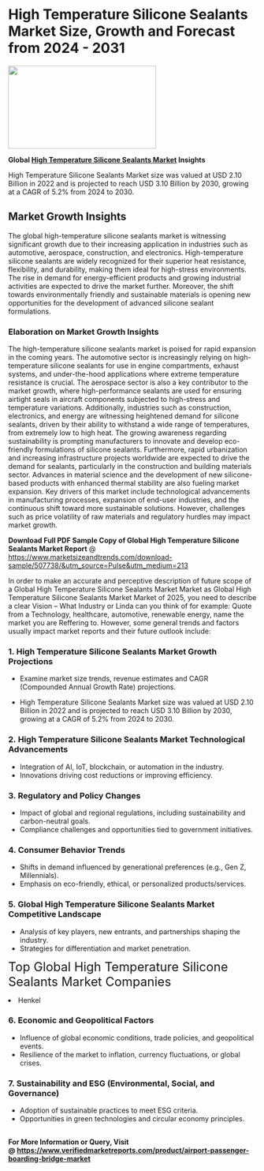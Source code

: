 <H1>High Temperature Silicone Sealants Market Size, Growth and Forecast from 2024 - 2031</H1><img class="aligncenter size-medium wp-image-584254" src="https://thirdeyenews.in/wp-content/uploads/2024/09/Global-Market-Research-300x168.jpeg" alt="" width="300" height="168" /><p><strong>Global&nbsp;<a href="https://www.marketsizeandtrends.com/download-sample/507738/&amp;utm_source=Pulse&amp;utm_medium=213">High Temperature Silicone Sealants Market</a> Insights</strong></p><p>High Temperature Silicone Sealants Market size was valued at USD 2.10 Billion in 2022 and is projected to reach USD 3.10 Billion by 2030, growing at a CAGR of 5.2% from 2024 to 2030.</p><p><h2>Market Growth Insights</h2> The global high-temperature silicone sealants market is witnessing significant growth due to their increasing application in industries such as automotive, aerospace, construction, and electronics. High-temperature silicone sealants are widely recognized for their superior heat resistance, flexibility, and durability, making them ideal for high-stress environments. The rise in demand for energy-efficient products and growing industrial activities are expected to drive the market further. Moreover, the shift towards environmentally friendly and sustainable materials is opening new opportunities for the development of advanced silicone sealant formulations. <h3>Elaboration on Market Growth Insights</h3> The high-temperature silicone sealants market is poised for rapid expansion in the coming years. The automotive sector is increasingly relying on high-temperature silicone sealants for use in engine compartments, exhaust systems, and under-the-hood applications where extreme temperature resistance is crucial. The aerospace sector is also a key contributor to the market growth, where high-performance sealants are used for ensuring airtight seals in aircraft components subjected to high-stress and temperature variations. Additionally, industries such as construction, electronics, and energy are witnessing heightened demand for silicone sealants, driven by their ability to withstand a wide range of temperatures, from extremely low to high heat. The growing awareness regarding sustainability is prompting manufacturers to innovate and develop eco-friendly formulations of silicone sealants. Furthermore, rapid urbanization and increasing infrastructure projects worldwide are expected to drive the demand for sealants, particularly in the construction and building materials sector. Advances in material science and the development of new silicone-based products with enhanced thermal stability are also fueling market expansion. Key drivers of this market include technological advancements in manufacturing processes, expansion of end-user industries, and the continuous shift toward more sustainable solutions. However, challenges such as price volatility of raw materials and regulatory hurdles may impact market growth. </p><p><span class=""><strong>Download Full PDF Sample Copy of Global High Temperature Silicone Sealants Market Report</strong> @ <a href="https://www.marketsizeandtrends.com/download-sample/507738/&amp;utm_source=Pulse&amp;utm_medium=213" target="_blank">https://www.marketsizeandtrends.com/download-sample/507738/&amp;utm_source=Pulse&amp;utm_medium=213</a></span></p><p>In order to make an accurate and perceptive description of future scope of a Global&nbsp;High Temperature Silicone Sealants Market Market as Global&nbsp;High Temperature Silicone Sealants Market Market of 2025, you need to describe a clear Vision &ndash; What Industry or Linda can you think of for example: Quote from a Technology, healthcare, automotive, renewable energy, name the market you are Reffering to. However, some general trends and factors usually impact market reports and their future outlook include:</p><h3>1.&nbsp;<strong>High Temperature Silicone Sealants Market Growth Projections</strong></h3><ul><li>Examine market size trends, revenue estimates and CAGR (Compounded Annual Growth Rate) projections.</li><li><p>High Temperature Silicone Sealants Market size was valued at USD 2.10 Billion in 2022 and is projected to reach USD 3.10 Billion by 2030, growing at a CAGR of 5.2% from 2024 to 2030.</p></li></ul><h3>2.&nbsp;<strong>High Temperature Silicone Sealants Market Technological Advancements</strong></h3><ul><li>Integration of AI, IoT, blockchain, or automation in the industry.</li><li>Innovations driving cost reductions or improving efficiency.</li></ul><h3>3.&nbsp;<strong>Regulatory and Policy Changes</strong></h3><ul><li>Impact of global and regional regulations, including sustainability and carbon-neutral goals.</li><li>Compliance challenges and opportunities tied to government initiatives.</li></ul><h3>4.&nbsp;<strong>Consumer Behavior Trends</strong></h3><ul><li>Shifts in demand influenced by generational preferences (e.g., Gen Z, Millennials).</li><li>Emphasis on eco-friendly, ethical, or personalized products/services.</li></ul><h3>5.&nbsp;<strong>Global High Temperature Silicone Sealants Market Competitive Landscape</strong></h3><ul><li>Analysis of key players, new entrants, and partnerships shaping the industry.</li><li>Strategies for differentiation and market penetration.</li></ul><p data-pm-slice="1 1 []"><span style="color: inherit; font-family: inherit; font-size: 25px;">Top Global High Temperature Silicone Sealants Market Companies</span></p><div class="" data-test-id=""><p><li>Henkel</li></p></div><h3>6.&nbsp;<strong>Economic and Geopolitical Factors</strong></h3><ul><li>Influence of global economic conditions, trade policies, and geopolitical events.</li><li>Resilience of the market to inflation, currency fluctuations, or global crises.</li></ul><h3>7.&nbsp;<strong>Sustainability and ESG (Environmental, Social, and Governance)</strong></h3><ul><li>Adoption of sustainable practices to meet ESG criteria.</li><li>Opportunities in green technologies and circular economy principles.</li></ul><h2><strong style="font-size: 14px;">For More Information or Query, Visit @&nbsp;</strong><a style="background-color: #ffffff; font-size: 14px;" href="https://www.marketsizeandtrends.com/report/high-temperature-silicone-sealants-market/" target="_blank">https://www.verifiedmarketreports.com/product/airport-passenger-boarding-bridge-market</a></h2>
